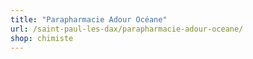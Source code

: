 ```yaml
---
title: "Parapharmacie Adour Océane"
url: /saint-paul-les-dax/parapharmacie-adour-oceane/
shop: chimiste
---
```

